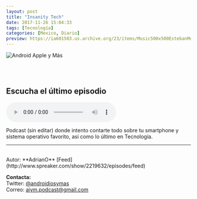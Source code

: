 ```yaml
---
layout: post
title: "Insanity Tech"
date: 2017-11-26 15:04:33
tags: [Tecnología]
categories: [Mexico, Diario]
preview: https://ia601503.us.archive.org/23/items/Music500x500EstebanMontoya/300InsanityTech.jpg
---
```


![Android Apple y Más](https://ia601503.us.archive.org/23/items/Music500x500EstebanMontoya/500InsanityTech.jpg)

<br/>
<br/>

## Escucha el último episodio  

<!--reproductor-feed=http://www.spreaker.com/show/2219632/episodes/feed-->
<!--reproductor-start-->
<audio id="audio" preload="auto" controls="" src="http://api.spreaker.com/download/episode/14308485/imported_1521043911.mp3"></audio>
<!--reproductor-end-->

Podcast (sin editar) donde intento contarte todo sobre tu smartphone y sistema operativo favorito, así como lo último en Tecnología.  

_ _ _

<br>
Autor: **AdrianO**  
[Feed](http://www.spreaker.com/show/2219632/episodes/feed)  


**Contacta:**  
Twitter: [@androidiosymas](https://twitter.com/androidiosymas)  
Correo: [aiym.podcast@gmail.com](mailto:aiym.podcast@gmail.com)  


